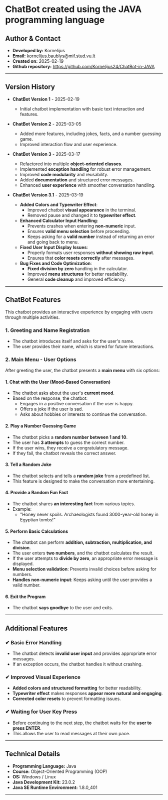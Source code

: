# ChatBot created using the JAVA programming language

## **Author & Contact**
- **Developed by:** Kornelijus
- **Email:** kornelijus.baublys@mif.stud.vu.lt
- **Created on:** 2025-02-19
- **Github repository:** https://github.com/Kornelijus24/ChatBot-in-JAVA

---------------------------------------------------------------------------------------------------------------------

## **Version History**
- **ChatBot Version 1** - 2025-02-19
  - Initial chatbot implementation with basic text interaction and features.
  
- **ChatBot Version 2** - 2025-03-05
  - Added more features, including jokes, facts, and a number guessing game.
  - Improved interaction flow and user experience.
  
- **ChatBot Version 3** - 2025-03-17
  - Refactored into multiple **object-oriented classes**.
  - Implemented **exception handling** for robust error management.
  - Improved **code modularity** and reusability.
  - Added **documentation** and structured error messages.
  - Enhanced **user experience** with smoother conversation handling.

- **ChatBot Version 3.1** - 2025-03-19
  - **Added Colors and Typewriter Effect**: 
    - Improved chatbot **visual appearance** in the terminal.
    - Removed pause and changed it to **typewriter effect**.
  - **Enhanced Calculator Input Handling**: 
    - Prevents crashes when entering **non-numeric** input.
    - Ensures **valid menu selection** before proceeding.
    - Keeps asking for a **valid number** instead of returning an error and going back to menu.
  - **Fixed User Input Display Issues**: 
    - Properly formats user responses **without showing raw input**.
    - Ensures that **color resets correctly** after messages.
  - **Bug Fixes and Code Optimization**:
    - **Fixed division by zero** handling in the calculator.
    - Improved **menu structures** for better readability.
    - General **code cleanup** and improved efficiency.

---------------------------------------------------------------------------------------------------------------------

## **ChatBot Features**
This chatbot provides an interactive experience by engaging with users through multiple activities.

### **1. Greeting and Name Registration**
- The chatbot introduces itself and asks for the user's name.
- The user provides their name, which is stored for future interactions.

### **2. Main Menu - User Options**
After greeting the user, the chatbot presents a **main menu** with six options:

#### **1. Chat with the User (Mood-Based Conversation)**
- The chatbot asks about the user's **current mood**.
- Based on the response, the chatbot:
  - Engages in a positive conversation if the user is happy.
  - Offers a joke if the user is sad.
  - Asks about hobbies or interests to continue the conversation.

#### **2. Play a Number Guessing Game**
- The chatbot picks a **random number between 1 and 10**.
- The user has **3 attempts** to guess the correct number.
- If the user wins, they receive a congratulatory message.
- If they fail, the chatbot reveals the correct answer.

#### **3. Tell a Random Joke**
- The chatbot selects and tells a **random joke** from a predefined list.
- This feature is designed to make the conversation more entertaining.

#### **4. Provide a Random Fun Fact**
- The chatbot shares **an interesting fact** from various topics.
- Example:
  - "Honey never spoils. Archaeologists found 3000-year-old honey in Egyptian tombs!"

#### **5. Perform Basic Calculations**
- The chatbot can perform **addition, subtraction, multiplication, and division**.
- The user enters **two numbers**, and the chatbot calculates the result.
- If the user attempts to **divide by zero**, an appropriate error message is displayed.
- **Menu selection validation**: Prevents invalid choices before asking for numbers.
- **Handles non-numeric input**: Keeps asking until the user provides a valid number.

#### **6. Exit the Program**
- The chatbot **says goodbye** to the user and exits.

---------------------------------------------------------------------------------------------------------------------

## **Additional Features**
### **✔ Basic Error Handling**
- The chatbot detects **invalid user input** and provides appropriate error messages.
- If an exception occurs, the chatbot handles it without crashing.

### **✔ Improved Visual Experience**
- **Added colors and structured formatting** for better readability.
- **Typewriter effect** makes responses **appear more natural and engaging**.
- **Corrected color resets** to prevent formatting issues.

### **✔ Waiting for User Key Press**
- Before continuing to the next step, the chatbot waits for the **user to press ENTER**.
- This allows the user to read messages at their own pace.

---------------------------------------------------------------------------------------------------------------------

## **Technical Details**
- **Programming Language:** Java
- **Course:** Object-Oriented Programming (OOP)
- **OS:** Windows / Linux
- **Java Development Kit:** 23.0.2
- **Java SE Runtime Environment:** 1.8.0_401

---------------------------------------------------------------------------------------------------------------------